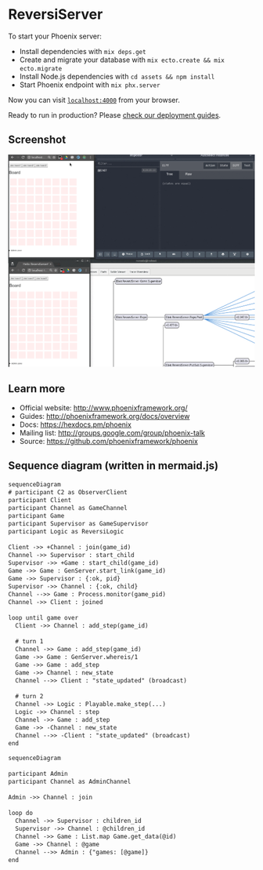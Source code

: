 # ReversiServer

To start your Phoenix server:

  * Install dependencies with `mix deps.get`
  * Create and migrate your database with `mix ecto.create && mix ecto.migrate`
  * Install Node.js dependencies with `cd assets && npm install`
  * Start Phoenix endpoint with `mix phx.server`

Now you can visit [`localhost:4000`](http://localhost:4000) from your browser.

Ready to run in production? Please [check our deployment guides](http://www.phoenixframework.org/docs/deployment).

## Screenshot

![](./docs/demo1.gif?raw=true)

## Learn more

  * Official website: http://www.phoenixframework.org/
  * Guides: http://phoenixframework.org/docs/overview
  * Docs: https://hexdocs.pm/phoenix
  * Mailing list: http://groups.google.com/group/phoenix-talk
  * Source: https://github.com/phoenixframework/phoenix

## Sequence diagram (written in mermaid.js)

```mermaid
sequenceDiagram
# participant C2 as ObserverClient
participant Client
participant Channel as GameChannel
participant Game
participant Supervisor as GameSupervisor
participant Logic as ReversiLogic

Client ->> +Channel : join(game_id)
Channel ->> Supervisor : start_child
Supervisor ->> +Game : start_child(game_id)
Game ->> Game : GenServer.start_link(game_id)
Game ->> Supervisor : {:ok, pid}
Supervisor ->> Channel : {:ok, child}
Channel -->> Game : Process.monitor(game_pid)
Channel ->> Client : joined

loop until game over
  Client ->> Channel : add_step(game_id)

  # turn 1
  Channel ->> Game : add_step(game_id)
  Game ->> Game : GenServer.whereis/1
  Game ->> Game : add_step
  Game ->> Channel : new_state
  Channel -->> Client : "state_updated" (broadcast)

  # turn 2
  Channel ->> Logic : Playable.make_step(...)
  Logic ->> Channel : step
  Channel ->> Game : add_step
  Game ->> -Channel : new_state
  Channel -->> -Client : "state_updated" (broadcast)
end
```

```mermaid
sequenceDiagram

participant Admin
participant Channel as AdminChannel

Admin ->> Channel : join

loop do
  Channel ->> Supervisor : children_id
  Supervisor ->> Channel : @children_id
  Channel ->> Game : List.map Game.get_data(@id)
  Game ->> Channel : @game
  Channel -->> Admin : {"games: [@game]}
end
```
